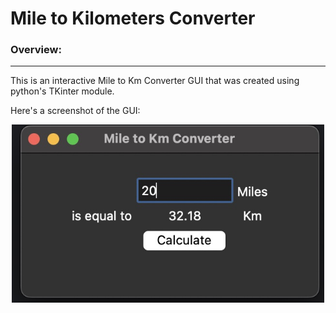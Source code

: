 # Mile to Kilometers Converter
### Overview: ###
_________________
This is an interactive Mile to Km Converter GUI that was created using python's TKinter module.

Here's a screenshot of the GUI:
<p align="center">
  <img src="https://github.com/w-diana/100_days_Python_Challenge/blob/main/Day_27%20-%20Mile%20to%20Kilometers%20Converter/screenshot.jpg" width="500">
</p>
